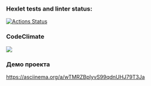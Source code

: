 ### Hexlet tests and linter status:
[![Actions Status](https://github.com/belchanin/frontend-project-lvl1/workflows/hexlet-check/badge.svg)](https://github.com/belchanin/frontend-project-lvl1/actions)

### CodeClimate
<a href="https://codeclimate.com/github/belchanin/frontend-project-lvl1/maintainability"><img src="https://api.codeclimate.com/v1/badges/08932fdac79c0cb1477e/maintainability" /></a>

### Демо проекта
https://asciinema.org/a/wTMRZBplyvS99qdnUHJ79T3Ja